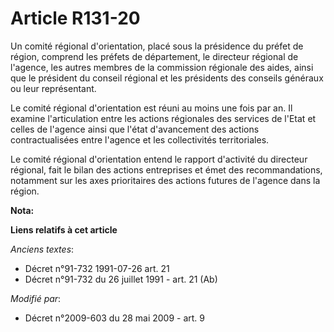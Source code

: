 # Article R131-20

Un comité régional d'orientation, placé sous la présidence du préfet de région, comprend les préfets de département, le
directeur régional de l'agence, les autres membres de la commission régionale des aides, ainsi que le président du conseil
régional et les présidents des conseils généraux ou leur représentant. 

Le comité régional d'orientation est réuni au moins une fois par an. Il examine l'articulation entre les actions régionales
des services de l'Etat et celles de l'agence ainsi que l'état d'avancement des actions contractualisées entre l'agence et les
collectivités territoriales. 

Le comité régional d'orientation entend le rapport d'activité du directeur régional, fait le bilan des actions entreprises et
émet des recommandations, notamment sur les axes prioritaires des actions futures de l'agence dans la région.

**Nota:**



**Liens relatifs à cet article**

_Anciens textes_:

  - Décret n°91-732 1991-07-26 art. 21
  - Décret n°91-732 du 26 juillet 1991 - art. 21 (Ab)

_Modifié par_:

  - Décret n°2009-603 du 28 mai 2009 - art. 9
